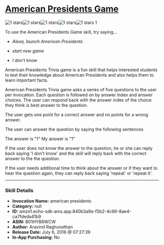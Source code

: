 # [American Presidents Game](http://alexa.amazon.com/#skills/amzn1.echo-sdk-ams.app.840b3a9a-f5b2-4c66-8ae4-ca7fdeda41b9)
![1 stars](../../images/ic_star_black_18dp_1x.png)![1 stars](../../images/ic_star_border_black_18dp_1x.png)![1 stars](../../images/ic_star_border_black_18dp_1x.png)![1 stars](../../images/ic_star_border_black_18dp_1x.png)![1 stars](../../images/ic_star_border_black_18dp_1x.png) 1

To use the American Presidents Game skill, try saying...

* *Alexa, launch American Presidents*

* *start new game*

* *I don't know*

American Presidents Trivia game is a fun skill that helps interested students to test their knowledge about American Presidents and also helps them to learn important facts.

American Presidents Trivia game asks a series of five questions to the user per invocation. Each question is followed on by answer index and answer choices. The user can respond back with the answer index of the choice they think is best answer to the question. 

The user gets one point for a correct answer and no points for a wrong answer.

The user can answer the question by saying the following sentences

The answer is "1"
My answer is "1"

If the user does not know the answer to the question, he or she can reply back saying  'I don't know' and the skill will reply back with the correct answer to the the question.

If the user needs additional time to think about the answer or if they want to hear the question again, they can reply back saying 'repeat' or 'repeat it'.

***

### Skill Details

* **Invocation Name:** american presidents
* **Category:** null
* **ID:** amzn1.echo-sdk-ams.app.840b3a9a-f5b2-4c66-8ae4-ca7fdeda41b9
* **ASIN:** B01HYB6WCW
* **Author:** Aravind Raghunathan
* **Release Date:** July 6, 2016 @ 07:27:39
* **In-App Purchasing:** No

